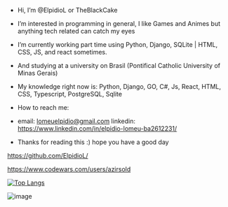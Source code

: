 - Hi, I’m @ElpidioL or TheBlackCake

- I’m interested in programming in general, I like Games and Animes but anything tech related can catch my eyes 

- I’m currently working part time using Python, Django, SQLite | HTML, CSS, JS, and react sometimes.

- And studying at a university on Brasil (Pontifical Catholic University of Minas Gerais) 

- My knowledge right now is: Python, Django, GO, C#, Js, React, HTML, CSS, Typescript, PostgreSQL, Sqlite

- How to reach me: 
-   email: lomeuelpidio@gmail.com 
    linkedin: https://www.linkedin.com/in/elpidio-lomeu-ba2612231/
 
- Thanks for reading this :) hope you have a good day

 https://github.com/ElpidioL/

https://www.codewars.com/users/azirsold

[![Top Langs](https://github-readme-stats.vercel.app/api/top-langs/?username=ElpidioL&layout=compact)](https://github.com/anuraghazra/github-readme-stats)

![image](https://www.codewars.com/users/ElpidioL/badges/large)
